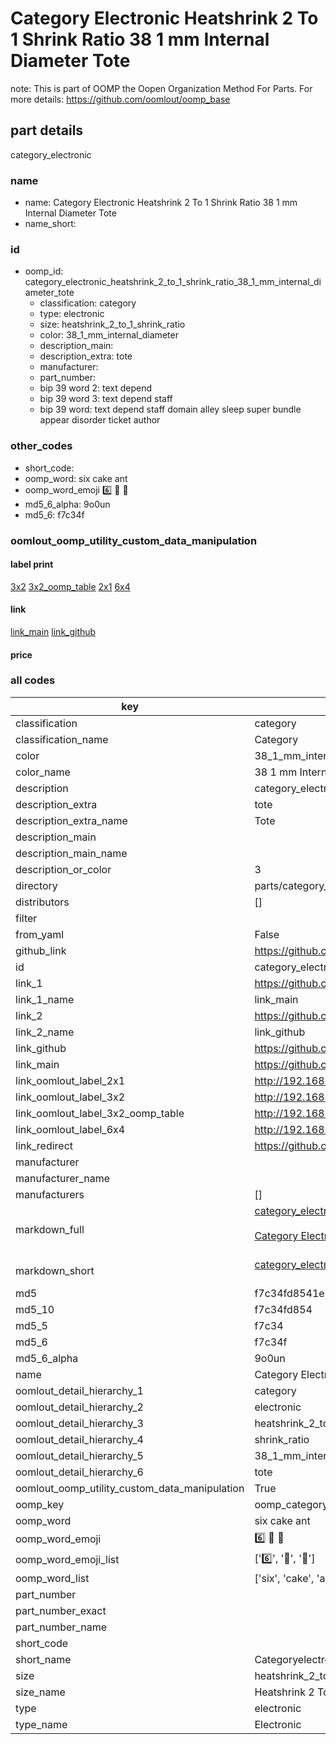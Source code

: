 # Category Electronic Heatshrink 2 To 1 Shrink Ratio 38 1 mm Internal Diameter Tote  

note: This is part of OOMP the Oopen Organization Method For Parts. For more details: https://github.com/oomlout/oomp_base

##  part details
  



category_electronic



### name
* name: Category Electronic Heatshrink 2 To 1 Shrink Ratio 38 1 mm Internal Diameter Tote
* name_short: 
### id
* oomp_id: category_electronic_heatshrink_2_to_1_shrink_ratio_38_1_mm_internal_diameter_tote
  * classification: category
  * type: electronic
  * size: heatshrink_2_to_1_shrink_ratio
  * color: 38_1_mm_internal_diameter
  * description_main: 
  * description_extra: tote
  * manufacturer: 
  * part_number: 
  * bip 39 word 2: text depend
  * bip 39 word 3: text depend staff
  * bip 39 word: text depend staff domain alley sleep super bundle appear disorder ticket author

### other_codes
* short_code: 
* oomp_word: six cake ant
* oomp_word_emoji :six: :cake: :ant:
* md5_6_alpha: 9o0un
* md5_6: f7c34f






### oomlout_oomp_utility_custom_data_manipulation
#### label print
[3x2](http://192.168.1.245:1112/?label=oomp%209o0un)
[3x2_oomp_table](http://192.168.1.108:1112/?label=oomp%209o0un)
[2x1](http://192.168.1.242:1112/?label=oomp%209o0un)
[6x4](http://192.168.1.55:1112/?label=oomp%209o0un)    

#### link

[link_main](https://github.com/oomlout/oomlout_oomp_version_1_messy/tree/main/parts/category_electronic_heatshrink_2_to_1_shrink_ratio_38_1_mm_internal_diameter_tote) [link_github](https://github.com/oomlout/oomlout_oomp_version_1_messy/tree/main/parts/category_electronic_heatshrink_2_to_1_shrink_ratio_38_1_mm_internal_diameter_tote)                             

#### price







### all codes 
| key | value |  
| --- | --- |  
| classification | category |  
| classification_name | Category |  
| color | 38_1_mm_internal_diameter |  
| color_name | 38 1 mm Internal Diameter |  
| description | category_electronic |  
| description_extra | tote |  
| description_extra_name | Tote |  
| description_main |  |  
| description_main_name |  |  
| description_or_color | 3  |  
| directory | parts/category_electronic_heatshrink_2_to_1_shrink_ratio_38_1_mm_internal_diameter_tote |  
| distributors | [] |  
| filter |  |  
| from_yaml | False |  
| github_link | https://github.com/oomlout/oomlout_oomp_part_src/tree/main/parts/category_electronic_heatshrink_2_to_1_shrink_ratio_38_1_mm_internal_diameter_tote |  
| id | category_electronic_heatshrink_2_to_1_shrink_ratio_38_1_mm_internal_diameter_tote |  
| link_1 | https://github.com/oomlout/oomlout_oomp_version_1_messy/tree/main/parts/category_electronic_heatshrink_2_to_1_shrink_ratio_38_1_mm_internal_diameter_tote |  
| link_1_name | link_main |  
| link_2 | https://github.com/oomlout/oomlout_oomp_version_1_messy/tree/main/parts/category_electronic_heatshrink_2_to_1_shrink_ratio_38_1_mm_internal_diameter_tote |  
| link_2_name | link_github |  
| link_github | https://github.com/oomlout/oomlout_oomp_version_1_messy/tree/main/parts/category_electronic_heatshrink_2_to_1_shrink_ratio_38_1_mm_internal_diameter_tote |  
| link_main | https://github.com/oomlout/oomlout_oomp_version_1_messy/tree/main/parts/category_electronic_heatshrink_2_to_1_shrink_ratio_38_1_mm_internal_diameter_tote |  
| link_oomlout_label_2x1 | http://192.168.1.242:1112/?label=oomp%209o0un |  
| link_oomlout_label_3x2 | http://192.168.1.245:1112/?label=oomp%209o0un |  
| link_oomlout_label_3x2_oomp_table | http://192.168.1.108:1112/?label=oomp%209o0un |  
| link_oomlout_label_6x4 | http://192.168.1.55:1112/?label=oomp%209o0un |  
| link_redirect | https://github.com/oomlout/oomlout_oomp_version_1_messy/tree/main/parts/category_electronic_heatshrink_2_to_1_shrink_ratio_38_1_mm_internal_diameter_tote |  
| manufacturer |  |  
| manufacturer_name |  |  
| manufacturers | [] |  
| markdown_full | [category_electronic_heatshrink_2_to_1_shrink_ratio_38_1_mm_internal_diameter_tote](none)<br>[](none)<br>[Category Electronic Heatshrink 2 To 1 Shrink Ratio 38 1 Mm Internal Diameter Tote](none)<br><br> |  
| markdown_short | [category_electronic_heatshrink_2_to_1_shrink_ratio_38_1_mm_internal_diameter_tote](none)<br><br> |  
| md5 | f7c34fd8541e5b372c83440fa80ebefd |  
| md5_10 | f7c34fd854 |  
| md5_5 | f7c34 |  
| md5_6 | f7c34f |  
| md5_6_alpha | 9o0un |  
| name | Category Electronic Heatshrink 2 To 1 Shrink Ratio 38 1 mm Internal Diameter Tote |  
| oomlout_detail_hierarchy_1 | category |  
| oomlout_detail_hierarchy_2 | electronic |  
| oomlout_detail_hierarchy_3 | heatshrink_2_to_1 |  
| oomlout_detail_hierarchy_4 | shrink_ratio |  
| oomlout_detail_hierarchy_5 | 38_1_mm_internal_diameter |  
| oomlout_detail_hierarchy_6 | tote |  
| oomlout_oomp_utility_custom_data_manipulation | True |  
| oomp_key | oomp_category_electronic_heatshrink_2_to_1_shrink_ratio_38_1_mm_internal_diameter_tote |  
| oomp_word | six cake ant |  
| oomp_word_emoji | :six: :cake: :ant: |  
| oomp_word_emoji_list | [':six:', ':cake:', ':ant:'] |  
| oomp_word_list | ['six', 'cake', 'ant'] |  
| part_number |  |  
| part_number_exact |  |  
| part_number_name |  |  
| short_code |  |  
| short_name | Categoryelectronic |  
| size | heatshrink_2_to_1_shrink_ratio |  
| size_name | Heatshrink 2 To 1 Shrink Ratio |  
| type | electronic |  
| type_name | Electronic |  
